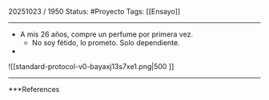 20251023 / 1950
Status: #Proyecto 
Tags: [[Ensayo]]

------
- A mis 26 años, compre un perfume por primera vez. 
	- No soy fétido, lo prometo. Solo dependiente. 
- 






![[standard-protocol-v0-bayaxj13s7xe1.png|500 ]]







---
 ***References 

